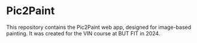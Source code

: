 # Pic2Paint
This repository contains the Pic2Paint web app, designed for image-based painting. It was created for the VIN course at BUT FIT in 2024.
